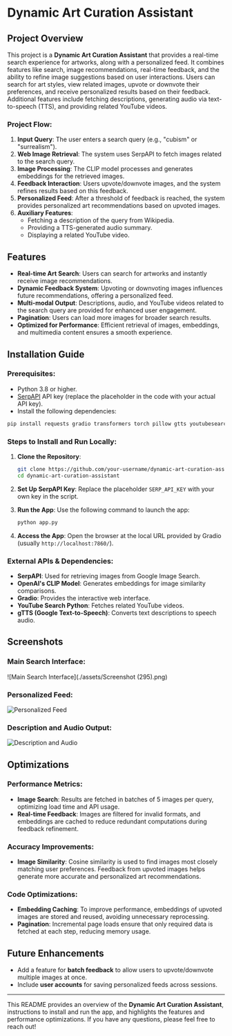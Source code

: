 # Dynamic Art Curation Assistant

## Project Overview

This project is a **Dynamic Art Curation Assistant** that provides a real-time search experience for artworks, along with a personalized feed. It combines features like search, image recommendations, real-time feedback, and the ability to refine image suggestions based on user interactions. Users can search for art styles, view related images, upvote or downvote their preferences, and receive personalized results based on their feedback. Additional features include fetching descriptions, generating audio via text-to-speech (TTS), and providing related YouTube videos.

### Project Flow:
1. **Input Query**: The user enters a search query (e.g., "cubism" or "surrealism").
2. **Web Image Retrieval**: The system uses SerpAPI to fetch images related to the search query.
3. **Image Processing**: The CLIP model processes and generates embeddings for the retrieved images.
4. **Feedback Interaction**: Users upvote/downvote images, and the system refines results based on this feedback.
5. **Personalized Feed**: After a threshold of feedback is reached, the system provides personalized art recommendations based on upvoted images.
6. **Auxiliary Features**:
   - Fetching a description of the query from Wikipedia.
   - Providing a TTS-generated audio summary.
   - Displaying a related YouTube video.

## Features
- **Real-time Art Search**: Users can search for artworks and instantly receive image recommendations.
- **Dynamic Feedback System**: Upvoting or downvoting images influences future recommendations, offering a personalized feed.
- **Multi-modal Output**: Descriptions, audio, and YouTube videos related to the search query are provided for enhanced user engagement.
- **Pagination**: Users can load more images for broader search results.
- **Optimized for Performance**: Efficient retrieval of images, embeddings, and multimedia content ensures a smooth experience.

## Installation Guide

### Prerequisites:
- Python 3.8 or higher.
- [SerpAPI](https://serpapi.com/) API key (replace the placeholder in the code with your actual API key).
- Install the following dependencies:

```bash
pip install requests gradio transformers torch pillow gtts youtubesearchpython scikit-learn
```

### Steps to Install and Run Locally:

1. **Clone the Repository**:
   ```bash
   git clone https://github.com/your-username/dynamic-art-curation-assistant.git
   cd dynamic-art-curation-assistant
   ```

2. **Set Up SerpAPI Key**:
   Replace the placeholder `SERP_API_KEY` with your own key in the script.

3. **Run the App**:
   Use the following command to launch the app:
   ```bash
   python app.py
   ```

4. **Access the App**:
   Open the browser at the local URL provided by Gradio (usually `http://localhost:7860/`).

### External APIs & Dependencies:
- **SerpAPI**: Used for retrieving images from Google Image Search.
- **OpenAI's CLIP Model**: Generates embeddings for image similarity comparisons.
- **Gradio**: Provides the interactive web interface.
- **YouTube Search Python**: Fetches related YouTube videos.
- **gTTS (Google Text-to-Speech)**: Converts text descriptions to speech audio.

## Screenshots

### Main Search Interface:
![Main Search Interface](./assets/Screenshot (295).png)

### Personalized Feed:
![Personalized Feed](./screenshots/personalized_feed.png)

### Description and Audio Output:
![Description and Audio](./screenshots/description_audio.png)

## Optimizations

### Performance Metrics:
- **Image Search**: Results are fetched in batches of 5 images per query, optimizing load time and API usage.
- **Real-time Feedback**: Images are filtered for invalid formats, and embeddings are cached to reduce redundant computations during feedback refinement.

### Accuracy Improvements:
- **Image Similarity**: Cosine similarity is used to find images most closely matching user preferences. Feedback from upvoted images helps generate more accurate and personalized art recommendations.

### Code Optimizations:
- **Embedding Caching**: To improve performance, embeddings of upvoted images are stored and reused, avoiding unnecessary reprocessing.
- **Pagination**: Incremental page loads ensure that only required data is fetched at each step, reducing memory usage.

## Future Enhancements
- Add a feature for **batch feedback** to allow users to upvote/downvote multiple images at once.
- Include **user accounts** for saving personalized feeds across sessions.

---

This README provides an overview of the **Dynamic Art Curation Assistant**, instructions to install and run the app, and highlights the features and performance optimizations. If you have any questions, please feel free to reach out!
